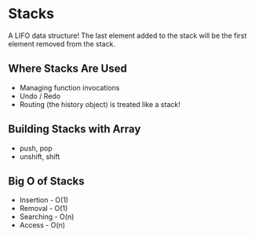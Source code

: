# Stacks

A LIFO data structure!
The last element added to the stack will be the first element removed from the stack.

## Where Stacks Are Used

* Managing function invocations
* Undo / Redo
* Routing (the history object) is treated like a stack!

## Building Stacks with Array

* push, pop
* unshift, shift

## Big O of Stacks

* Insertion - O(1)
* Removal - O(1)
* Searching - O(n)
* Access - O(n)
